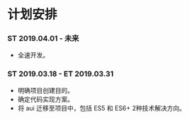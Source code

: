 # 计划安排

### ST 2019.04.01 - 未来

- 全速开发。

### ST 2019.03.18 - ET 2019.03.31

- 明确项目创建目的。
- 确定代码实现方案。
- 将 aui 迁移至项目中，包括 ES5 和 ES6+ 2种技术解决方向。
